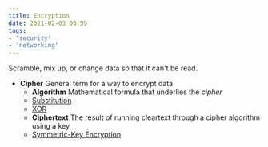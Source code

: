 ```yaml
---
title: Encryption
date: 2021-02-03 06:59
tags:
- 'security'
- 'networking'
---
```


Scramble, mix up, or change data so that it can't be read.

* **Cipher**
	General term for a way to encrypt data
	+ **Algorithm**
		Mathematical formula that underlies the _cipher_
	+ [Substitution](2021-02-03--07-12-04Z--substitution.md) 
	+ [XOR](2021-02-03--07-17-29Z--xor.md)
	+ **Ciphertext**
		The result of running cleartext through a cipher algorithm using a key
	+ [Symmetric-Key Encryption](2021-02-03--07-29-17Z--symmetric-key_encryption.md)
	
